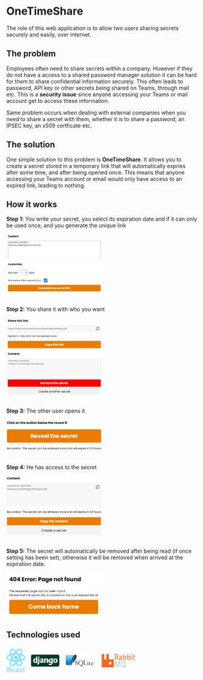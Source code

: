# OneTimeShare
The role of this web application is to allow two users sharing secrets securely and easily, over internet.

## The problem

Employees often need to share secrets within a company. However if they do not have a access to a shared password manager solution it can be hard for them to share confidential information securely. This often leads to password, API key or other secrets being shared on Teams, through mail etc. This is a <b>security issue</b> since anyone accessing your Teams or mail account get to access these information.

Same problem occurs when dealing with external companies when you need to share a secret with them, whether it is to share a password, an IPSEC key, an x509 certficate etc.

## The solution

One simple solution to this problem is <b>OneTimeShare</b>. It allows you to create a secret stored in a temporary link that will automatically expries after some time, and after being opened once. This means that anyone accessing your Teams account or email would only have access to an expired link, leading to nothing.

## How it works

<b>Step 1:</b> You write your secret, you select its expiration date and if it can only be used once, and you generate the unique link

<img src="imagesMd/image.png" alt="Secret creation" width="50%"><br/><br/>


<b>Step 2:</b> You share it with who you want

<img src="imagesMd/image-1.png" alt="Secret sharing" width="50%"><br/><br/>

<b>Step 3:</b> The other user opens it

<img src="imagesMd/image-2.png" alt="Secret opened" width="50%"><br/><br/>

<b>Step 4:</b> He has access to the secret

<img src="imagesMd/image-3.png" alt="Secret read" width="50%"><br/><br/>

<b>Step 5:</b> The secret will automatically be removed after being read (if once setting has been set), otherwise it will be removed when arrived at the expiration date.
   
<img src="imagesMd/image-4.png" alt="Secret expired" width="50%">

## Technologies used
<div style="display: flex;flex-direction: row; align-items: center">
<img style="margin-right: 1em;" src="imagesMd/image-5.png" alt="React" width="10%">
<img style="margin-right: 1em;" src="imagesMd/image-6.png" alt="Django" width="15%">
<img style="margin-right: 1em;" src="imagesMd/image-8.png" alt="Django" width="15%">
<img  src="imagesMd/image-7.png" alt="Django" width="20%">
</div>
